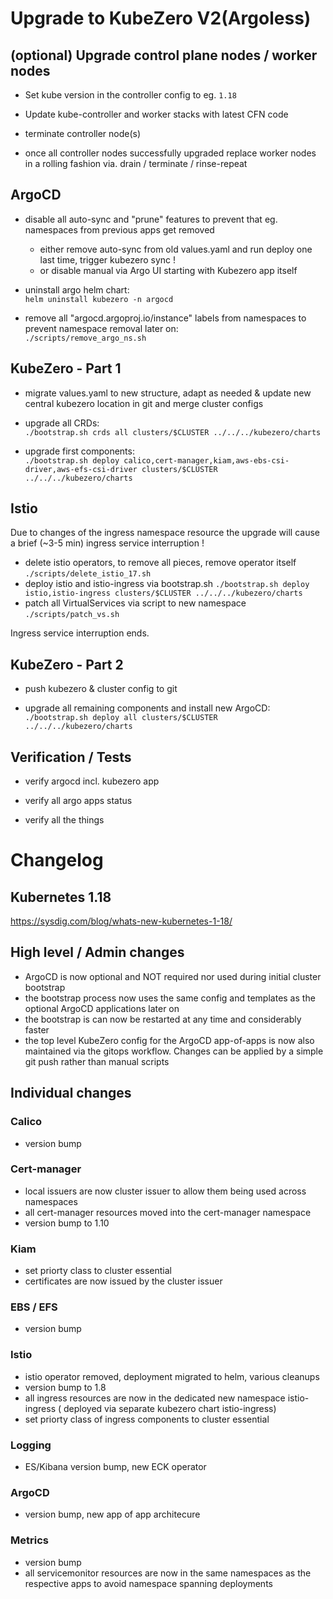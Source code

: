 # Upgrade to KubeZero V2(Argoless)

## (optional) Upgrade control plane nodes / worker nodes
- Set kube version in the controller config to eg. `1.18`  
- Update kube-controller and worker stacks with latest CFN code

- terminate controller node(s)
- once all controller nodes successfully upgraded replace worker nodes in a rolling fashion via. drain / terminate / rinse-repeat

## ArgoCD
- disable all auto-sync and "prune" features to prevent that eg. namespaces from previous apps get removed
  - either remove auto-sync from old values.yaml and run deploy one last time, trigger kubezero sync !
  - or disable manual via Argo UI starting with Kubezero app itself

- uninstall argo helm chart:  
`helm uninstall kubezero -n argocd`

- remove all "argocd.argoproj.io/instance" labels from namespaces to prevent namespace removal later on:  
  `./scripts/remove_argo_ns.sh`

## KubeZero - Part 1
- migrate values.yaml to new structure, adapt as needed
  & update new central kubezero location in git and merge cluster configs

- upgrade all CRDs:  
  `./bootstrap.sh crds all clusters/$CLUSTER ../../../kubezero/charts`

- upgrade first components:  
  `./bootstrap.sh deploy calico,cert-manager,kiam,aws-ebs-csi-driver,aws-efs-csi-driver clusters/$CLUSTER ../../../kubezero/charts`

## Istio
Due to changes of the ingress namespace resource the upgrade will cause a brief (~3-5 min) ingress service interruption !  

  - delete istio operators, to remove all pieces, remove operator itself
   `./scripts/delete_istio_17.sh`
  - deploy istio and istio-ingress via bootstrap.sh
  `./bootstrap.sh deploy istio,istio-ingress clusters/$CLUSTER ../../../kubezero/charts`
  - patch all VirtualServices via script to new namespace
  `./scripts/patch_vs.sh`

Ingress service interruption ends.

## KubeZero - Part 2

- push kubezero & cluster config to git

- upgrade all remaining components and install new ArgoCD:  
  `./bootstrap.sh deploy all clusters/$CLUSTER ../../../kubezero/charts`

## Verification / Tests
- verify argocd incl. kubezero app
- verify all argo apps status

- verify all the things



# Changelog

## Kubernetes 1.18
https://sysdig.com/blog/whats-new-kubernetes-1-18/

## High level / Admin changes
- ArgoCD is now optional and NOT required nor used during initial cluster bootstrap
- the bootstrap process now uses the same config and templates as the optional ArgoCD applications later on
- the bootstrap is can now be restarted at any time and considerably faster
- the top level KubeZero config for the ArgoCD app-of-apps is now also maintained via the gitops workflow. Changes can be applied by a simple git push rather than manual scripts

## Individual changes

### Calico
- version bump

### Cert-manager
- local issuers are now cluster issuer to allow them being used across namespaces
- all cert-manager resources moved into the cert-manager namespace
- version bump to 1.10

### Kiam
- set priorty class to cluster essential
- certificates are now issued by the cluster issuer

### EBS / EFS
- version bump

### Istio
- istio operator removed, deployment migrated to helm, various cleanups
- version bump to 1.8
- all ingress resources are now in the dedicated new namespace istio-ingress ( deployed via separate kubezero chart istio-ingress)
- set priorty class of ingress components to cluster essential

### Logging
- ES/Kibana version bump, new ECK operator

### ArgoCD
- version bump, new app of app architecure

### Metrics
- version bump
- all servicemonitor resources are now in the same namespaces as the respective apps to avoid namespace spanning deployments


